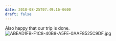 ```yaml
---
date: 2018-08-25T07:49:16-0600
draft: false
---
```


Also happy that our trip is done. ![ABEAD1FB-F1C8-40B8-A5FE-0AAF8525C9DF.jpg](http://ianwhitney.micro.blog/uploads/2018/7e1a7d763f.jpg)

